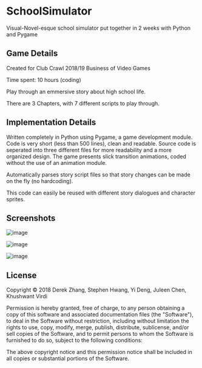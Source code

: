 # SchoolSimulator
Visual-Novel-esque school simulator put together in 2 weeks with Python and Pygame

<h2>Game Details</h2>

Created for Club Crawl 2018/19
Business of Video Games

Time spent: 10 hours (coding)

Play through an emmersive story about high school life.

There are 3 Chapters, with 7 different scripts to play through.

<h2>Implementation Details</h2>
Written completely in Python using Pygame, a game development module. Code is very short (less than 500 lines), clean and readable. Source code is seperated into three different files for more readability and a more organized design. The game presents slick transition animations, coded without the use of an animation module.

Automatically parses story script files so that story changes can be made on the fly (no hardcoding).

This code can easily be reused with different story dialogues and character sprites.

## Screenshots
![image](https://user-images.githubusercontent.com/20462187/131769994-7d3668b9-60e9-4ddb-9d3e-9b34370b6eee.png)

![image](https://user-images.githubusercontent.com/20462187/131770161-481cb0f6-29ac-4446-83d0-335a7d58f612.png)

![image](https://user-images.githubusercontent.com/20462187/131770202-a9556635-0240-436b-a5d2-a9dd000bb203.png)

<h2>License</h2>

Copyright © 2018 Derek Zhang, Stephen Hwang, Yi Deng, Juleen Chen, Khushwant Virdi

Permission is hereby granted, free of charge, to any person obtaining a copy of this software and associated documentation files (the "Software"), to deal in the Software without restriction, including without limitation the rights to use, copy, modify, merge, publish, distribute, sublicense, and/or sell copies of the Software, and to permit persons to whom the Software is furnished to do so, subject to the following conditions:

The above copyright notice and this permission notice shall be included in all copies or substantial portions of the Software.



